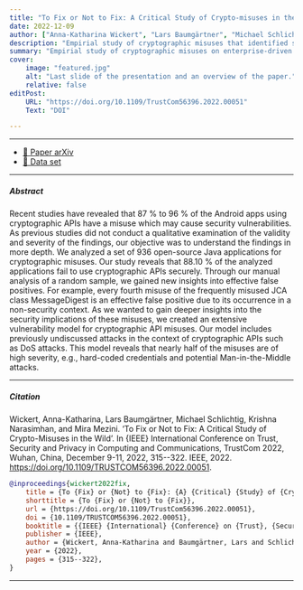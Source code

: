 ```yaml
---
title: "To Fix or Not to Fix: A Critical Study of Crypto-misuses in the Wild" 
date: 2022-12-09
author: ["Anna-Katharina Wickert", "Lars Baumgärtner", "Michael Schlichtig", "Krishna Narasimhan", "Mira Mezini"]
description: "Empirial study of cryptographic misuses that identified several potential effective false positives." 
summary: "Empirial study of cryptographic misuses on enterprise-driven applications that identified several potential effective false positives, such as the use of hash algorithms in a non-security context. Further, we introduced a theoretical model of vulnerabilities caused by API misuses."
cover:
    image: "featured.jpg"
    alt: "Last slide of the presentation and an overview of the paper."
	relative: false
editPost:
    URL: "https://doi.org/10.1109/TrustCom56396.2022.00051"
    Text: "DOI"

---
```


---


- [📄 Paper arXiv](https://arxiv.org/abs/2209.11103)
- [💾 Data set](https://figshare.com/articles/software/To_Fix_or_Not_to_Fix_A_Critical_Study_of_Crypto-misuses_in_the_Wild/21178243)

---

##### Abstract

Recent studies have revealed that 87 % to 96 % of the Android apps using cryptographic APIs have a misuse which may cause security vulnerabilities. As previous studies did not conduct a qualitative examination of the validity and severity of the findings, our objective was to understand the findings in more depth. We analyzed a set of 936 open-source Java applications for cryptographic misuses. Our study reveals that 88.10 % of the analyzed applications fail to use cryptographic APIs securely. Through our manual analysis of a random sample, we gained new insights into effective false positives. For example, every fourth misuse of the frequently misused JCA class MessageDigest is an effective false positive due to its occurrence in a non-security context. As we wanted to gain deeper insights into the security implications of these misuses, we created an extensive vulnerability model for cryptographic API misuses. Our model includes previously undiscussed attacks in the context of cryptographic APIs such as DoS attacks. This model reveals that nearly half of the misuses are of high severity, e.g., hard-coded credentials and potential Man-in-the-Middle attacks.

---

##### Citation

Wickert, Anna-Katharina, Lars Baumgärtner, Michael Schlichtig, Krishna Narasimhan, and Mira Mezini. ‘To Fix or Not to Fix: A Critical Study of Crypto-Misuses in the Wild’. In {IEEE} International Conference on Trust, Security and Privacy in Computing and Communications, TrustCom 2022, Wuhan, China, December 9-11, 2022, 315--322. IEEE, 2022. https://doi.org/10.1109/TRUSTCOM56396.2022.00051.


```BibTeX
@inproceedings{wickert2022fix,
	title = {To {Fix} or {Not} to {Fix}: {A} {Critical} {Study} of {Crypto}-misuses in the {Wild}},
	shorttitle = {To {Fix} or {Not} to {Fix}},
	url = {https://doi.org/10.1109/TrustCom56396.2022.00051},
	doi = {10.1109/TRUSTCOM56396.2022.00051},
	booktitle = {{IEEE} {International} {Conference} on {Trust}, {Security} and {Privacy} in {Computing} and {Communications}, {TrustCom} 2022, {Wuhan}, {China}, {December} 9-11, 2022},
	publisher = {IEEE},
	author = {Wickert, Anna-Katharina and Baumgärtner, Lars and Schlichtig, Michael and Narasimhan, Krishna and Mezini, Mira},
	year = {2022},
	pages = {315--322},
}
```

---

